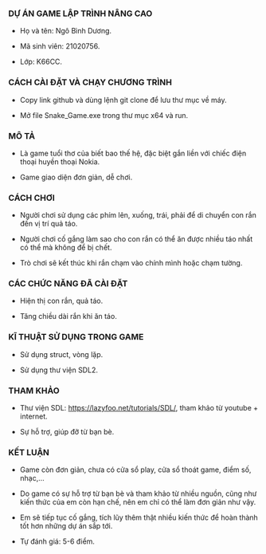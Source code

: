 ### DỰ ÁN GAME LẬP TRÌNH NÂNG CAO
- Họ và tên: Ngô Bình Dương.

- Mã sinh viên: 21020756.

- Lớp: K66CC.

### CÁCH CÀI ĐẶT VÀ CHẠY CHƯƠNG TRÌNH
- Copy link github và dùng lệnh git clone để lưu thư mục về máy.

- Mở file Snake_Game.exe trong thư mục x64 và run.

### MÔ TẢ
- Là game tuổi thơ của biết bao thế hệ, đặc biệt gắn liền với chiếc điện thoại huyền thoại Nokia.

- Game giao diện đơn giản, dễ chơi.

### CÁCH CHƠI
- Người chơi sử dụng các phím lên, xuống, trái, phải để di chuyển con rắn đến vị trí quả táo.

- Người chơi cố gắng làm sao cho con rắn có thể ăn được nhiều táo nhất có thể mà không để bị chết.

- Trò chơi sẽ kết thúc khi rắn chạm vào chính mình hoặc chạm tường.

### CÁC CHỨC NĂNG ĐÃ CÀI ĐẶT
- Hiện thị con rắn, quả táo.

- Tăng chiều dài rắn khi ăn táo.

### KĨ THUẬT SỬ DỤNG TRONG GAME
- Sử dụng struct, vòng lặp.

- Sử dụng thư viện SDL2.

### THAM KHẢO
- Thư viện SDL: https://lazyfoo.net/tutorials/SDL/, tham khảo từ youtube + internet.

- Sự hỗ trợ, giúp đỡ từ bạn bè.

### KẾT LUẬN
- Game còn đơn giản, chưa có cửa sổ play, cửa sổ thoát game, điểm số, nhạc,...

- Do game có sự hỗ trợ từ bạn bè và tham khảo từ nhiều nguồn, cũng như kiến thức của em còn hạn chế, nên em chỉ có thể làm đơn giản như vậy.

- Em sẽ tiếp tục cố gắng, tích lũy thêm thật nhiều kiến thức để hoàn thành tốt hơn những dự án sắp tới.

- Tự đánh giá: 5-6 điểm. 
